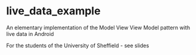 # live_data_example
An elementary implementation of the Model View View Model pattern with live data in Android

For the students of the University of Sheffield - see slides
